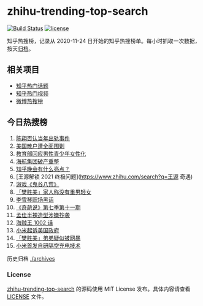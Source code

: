 # zhihu-trending-top-search

[![Build Status](https://github.com/justjavac/zhihu-trending-top-search/workflows/ci/badge.svg?branch=main)](https://github.com/justjavac/zhihu-trending-top-search/actions)
[![license](https://img.shields.io/github/license/justjavac/zhihu-trending-top-search)](https://github.com/justjavac/zhihu-trending-top-search/blob/main/LICENSE)

知乎热搜榜，记录从 2020-11-24 日开始的知乎热搜榜单。每小时抓取一次数据，按天[归档](./archives)。

## 相关项目

- [知乎热门话题](https://github.com/justjavac/zhihu-trending-hot-questions)
- [知乎热门视频](https://github.com/justjavac/zhihu-trending-hot-video)
- [微博热搜榜](https://github.com/justjavac/weibo-trending-hot-search)

## 今日热搜榜

<!-- BEGIN -->
<!-- 最后更新时间 Sat Jan 30 2021 20:07:45 GMT+0800 (CST) -->
1. [陈翔否认当年出轨事件](https://www.zhihu.com/search?q=陈翔)
1. [美国散户遭全面围剿](https://www.zhihu.com/search?q=游戏驿站)
1. [教育部回应男性青少年女性化](https://www.zhihu.com/search?q=男性女性化)
1. [海航集团破产重整](https://www.zhihu.com/search?q=海航)
1. [知乎晚会有什么亮点？](https://www.zhihu.com/search?q=知乎晚会答案奇遇夜)
1. [王源解锁 2021 终极问题](https://www.zhihu.com/search?q=王源 奇遇)
1. [游戏《鬼谷八荒》](https://www.zhihu.com/search?q=鬼谷八荒)
1. [「樊胜美」家人称没有重男轻女](https://www.zhihu.com/search?q=现实版樊胜美)
1. [李雪琴职场黑话](https://www.zhihu.com/search?q=李雪琴职场黑话)
1. [《奇葩说》第七季第十一期](https://www.zhihu.com/search?q=奇葩说)
1. [孟佳半裸造型涉嫌抄袭](https://www.zhihu.com/search?q=孟佳)
1. [海贼王 1002 话](https://www.zhihu.com/search?q=海贼王)
1. [小米起诉美国政府](https://www.zhihu.com/search?q=小米)
1. [「樊胜美」弟弟疑似被网暴](https://www.zhihu.com/search?q=现实版樊胜美)
1. [小米首发自研隔空充电技术](https://www.zhihu.com/search?q=小米隔空充电)
<!-- END -->

历史归档 [./archives](./archives)

### License

[zhihu-trending-top-search](https://github.com/justjavac/zhihu-trending-top-search) 的源码使用 MIT License 发布。具体内容请查看 [LICENSE](./LICENSE) 文件。
